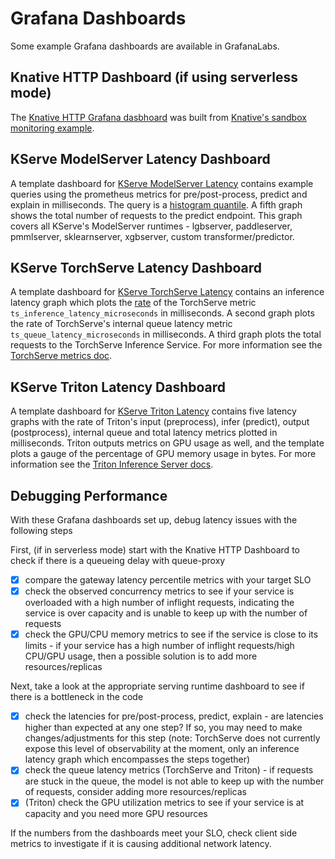 # Grafana Dashboards 

Some example Grafana dashboards are available in GrafanaLabs. 

## Knative HTTP Dashboard (if using serverless mode)

The [Knative HTTP Grafana dasbhoard](https://grafana.com/grafana/dashboards/18032-knative-serving-revision-http-requests/) was built from [Knative's sandbox monitoring example](https://github.com/knative-sandbox/monitoring).

## KServe ModelServer Latency Dashboard

A template dashboard for [KServe ModelServer Latency](https://grafana.com/grafana/dashboards/17969-kserve-modelserver-latency/) contains example queries using the prometheus metrics for pre/post-process, predict and explain in milliseconds. The query is a [histogram quantile](https://prometheus.io/docs/prometheus/latest/querying/functions/#histogram_quantile). A fifth graph shows the total number of requests to the predict endpoint. This graph covers all KServe's ModelServer runtimes - lgbserver, paddleserver, pmmlserver, sklearnserver, xgbserver, custom transformer/predictor.

## KServe TorchServe Latency Dashboard

A template dashboard for [KServe TorchServe Latency](https://grafana.com/grafana/dashboards/18026-kserve-torchserve-latency/) contains an inference latency graph which plots the [rate](https://prometheus.io/docs/prometheus/latest/querying/functions/#rate) of the TorchServe metric `ts_inference_latency_microseconds` in milliseconds. A second graph plots the rate of TorchServe's internal queue latency metric `ts_queue_latency_microseconds` in milliseconds. A third graph plots the total requests to the TorchServe Inference Service. For more information see the [TorchServe metrics doc](https://pytorch.org/serve/metrics_api.html).

## KServe Triton Latency Dashboard 

A template dashboard for [KServe Triton Latency](https://grafana.com/grafana/dashboards/18027-kserve-triton-latency/) contains five latency graphs with the rate of Triton's input (preprocess), infer (predict), output (postprocess), internal queue and total latency metrics plotted in milliseconds. Triton outputs metrics on GPU usage as well, and the template plots a gauge of the percentage of GPU memory usage in bytes. For more information see the [Triton Inference Server docs](https://github.com/triton-inference-server/server/blob/main/docs/user_guide/metrics.md).

## Debugging Performance

With these Grafana dashboards set up, debug latency issues with the following steps

First, (if in serverless mode) start with the Knative HTTP Dashboard to check if there is a queueing delay with queue-proxy

- [x] compare the gateway latency percentile metrics with your target SLO  
- [x] check the observed concurrency metrics to see if your service is overloaded with a high number of inflight requests, indicating the service is over capacity and is unable to keep up with the number of requests 
- [x] check the GPU/CPU memory metrics to see if the service is close to its limits - if your service has a high number of inflight requests/high CPU/GPU usage, then a possible solution is to add more resources/replicas

Next, take a look at the appropriate serving runtime dashboard to see if there is a bottleneck in the code

- [x] check the latencies for pre/post-process, predict, explain - are latencies higher than expected at any one step? If so, you may need to make changes/adjustments for this step (note: TorchServe does not currently expose this level of observability at the moment, only an inference latency graph which encompasses the steps together)
- [x] check the queue latency metrics (TorchServe and Triton) - if requests are stuck in the queue, the model is not able to keep up with the number of requests, consider adding more resources/replicas
- [x] (Triton) check the GPU utilization metrics to see if your service is at capacity and you need more GPU resources

If the numbers from the dashboards meet your SLO, check client side metrics to investigate if it is causing additional network latency. 
 

